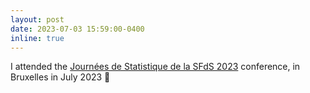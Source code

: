 ```yaml
---
layout: post
date: 2023-07-03 15:59:00-0400
inline: true
---
```


I attended the [Journées de Statistique de la SFdS 2023](https://jds2023.sciencesconf.org/) conference, in Bruxelles in July 2023 :fries: